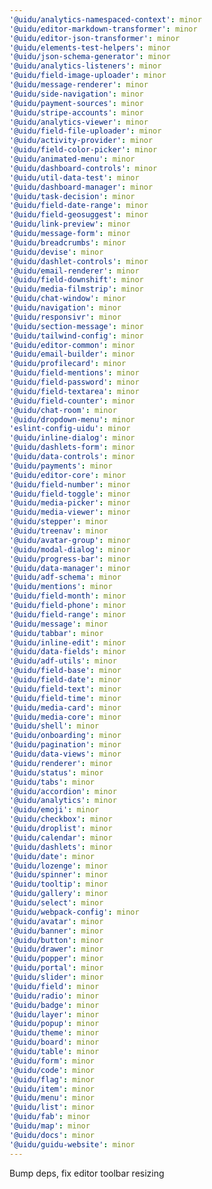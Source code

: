 ```yaml
---
'@uidu/analytics-namespaced-context': minor
'@uidu/editor-markdown-transformer': minor
'@uidu/editor-json-transformer': minor
'@uidu/elements-test-helpers': minor
'@uidu/json-schema-generator': minor
'@uidu/analytics-listeners': minor
'@uidu/field-image-uploader': minor
'@uidu/message-renderer': minor
'@uidu/side-navigation': minor
'@uidu/payment-sources': minor
'@uidu/stripe-accounts': minor
'@uidu/analytics-viewer': minor
'@uidu/field-file-uploader': minor
'@uidu/activity-provider': minor
'@uidu/field-color-picker': minor
'@uidu/animated-menu': minor
'@uidu/dashboard-controls': minor
'@uidu/util-data-test': minor
'@uidu/dashboard-manager': minor
'@uidu/task-decision': minor
'@uidu/field-date-range': minor
'@uidu/field-geosuggest': minor
'@uidu/link-preview': minor
'@uidu/message-form': minor
'@uidu/breadcrumbs': minor
'@uidu/devise': minor
'@uidu/dashlet-controls': minor
'@uidu/email-renderer': minor
'@uidu/field-downshift': minor
'@uidu/media-filmstrip': minor
'@uidu/chat-window': minor
'@uidu/navigation': minor
'@uidu/responsivr': minor
'@uidu/section-message': minor
'@uidu/tailwind-config': minor
'@uidu/editor-common': minor
'@uidu/email-builder': minor
'@uidu/profilecard': minor
'@uidu/field-mentions': minor
'@uidu/field-password': minor
'@uidu/field-textarea': minor
'@uidu/field-counter': minor
'@uidu/chat-room': minor
'@uidu/dropdown-menu': minor
'eslint-config-uidu': minor
'@uidu/inline-dialog': minor
'@uidu/dashlets-form': minor
'@uidu/data-controls': minor
'@uidu/payments': minor
'@uidu/editor-core': minor
'@uidu/field-number': minor
'@uidu/field-toggle': minor
'@uidu/media-picker': minor
'@uidu/media-viewer': minor
'@uidu/stepper': minor
'@uidu/treenav': minor
'@uidu/avatar-group': minor
'@uidu/modal-dialog': minor
'@uidu/progress-bar': minor
'@uidu/data-manager': minor
'@uidu/adf-schema': minor
'@uidu/mentions': minor
'@uidu/field-month': minor
'@uidu/field-phone': minor
'@uidu/field-range': minor
'@uidu/message': minor
'@uidu/tabbar': minor
'@uidu/inline-edit': minor
'@uidu/data-fields': minor
'@uidu/adf-utils': minor
'@uidu/field-base': minor
'@uidu/field-date': minor
'@uidu/field-text': minor
'@uidu/field-time': minor
'@uidu/media-card': minor
'@uidu/media-core': minor
'@uidu/shell': minor
'@uidu/onboarding': minor
'@uidu/pagination': minor
'@uidu/data-views': minor
'@uidu/renderer': minor
'@uidu/status': minor
'@uidu/tabs': minor
'@uidu/accordion': minor
'@uidu/analytics': minor
'@uidu/emoji': minor
'@uidu/checkbox': minor
'@uidu/droplist': minor
'@uidu/calendar': minor
'@uidu/dashlets': minor
'@uidu/date': minor
'@uidu/lozenge': minor
'@uidu/spinner': minor
'@uidu/tooltip': minor
'@uidu/gallery': minor
'@uidu/select': minor
'@uidu/webpack-config': minor
'@uidu/avatar': minor
'@uidu/banner': minor
'@uidu/button': minor
'@uidu/drawer': minor
'@uidu/popper': minor
'@uidu/portal': minor
'@uidu/slider': minor
'@uidu/field': minor
'@uidu/radio': minor
'@uidu/badge': minor
'@uidu/layer': minor
'@uidu/popup': minor
'@uidu/theme': minor
'@uidu/board': minor
'@uidu/table': minor
'@uidu/form': minor
'@uidu/code': minor
'@uidu/flag': minor
'@uidu/item': minor
'@uidu/menu': minor
'@uidu/list': minor
'@uidu/fab': minor
'@uidu/map': minor
'@uidu/docs': minor
'@uidu/guidu-website': minor
---
```


Bump deps, fix editor toolbar resizing
